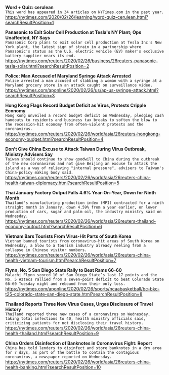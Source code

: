 **Word + Quiz: cerulean**\
`This word has appeared in 34 articles on NYTimes.com in the past year.`\
https://nytimes.com/2020/02/26/learning/word-quiz-cerulean.html?searchResultPosition=1

**Panasonic to Exit Solar Cell Production at Tesla's NY Plant; Ops Unaffected, NY Says**\
`Panasonic Corp plans to exit solar cell production at Tesla Inc's New York plant, the latest sign of strain in a partnership where Panasonic's status as the U.S. electric vehicle (EV) maker's exclusive battery supplier nears its end.`\
https://nytimes.com/reuters/2020/02/26/business/26reuters-panasonic-tesla-solar.html?searchResultPosition=2

**Police: Man Accused of Maryland Syringe Attack Arrested**\
`Police arrested a man accused of stabbing a woman with a syringe at a Maryland grocery store in an attack caught on surveillance video.`\
https://nytimes.com/aponline/2020/02/26/us/ap-us-syringe-attack.html?searchResultPosition=3

**Hong Kong Flags Record Budget Deficit as Virus, Protests Cripple Economy**\
`Hong Kong unveiled a record budget deficit on Wednesday, pledging cash handouts to residents and business tax breaks to soften the blow to the recession-hit economy from often-violent protests and the coronavirus.`\
https://nytimes.com/reuters/2020/02/26/world/asia/26reuters-hongkong-economy-budget.html?searchResultPosition=4

**Don't Give China Excuse to Attack Taiwan During Virus Outbreak, Ministry Advisers Say**\
`Taiwan should continue to show goodwill to China during the outbreak of the new coronavirus and not give Beijing an excuse to attack the island as a way of relieving "internal pressure", advisers to Taiwan's China-policy making body said.`\
https://nytimes.com/reuters/2020/02/26/world/asia/26reuters-china-health-taiwan-diplomacy.html?searchResultPosition=5

**Thai January Factory Output Falls 4.6% Year-On-Year, Down for Ninth Month**\
`Thailand's manufacturing production index (MPI) contracted for a ninth straight month in January, down 4.59% from a year earlier, on lower production of cars, sugar and palm oil, the industry ministry said on Wednesday.`\
https://nytimes.com/reuters/2020/02/26/world/asia/26reuters-thailand-economy-output.html?searchResultPosition=6

**Vietnam Bars Tourists From Virus-Hit Parts of South Korea**\
`Vietnam banned tourists from coronavirus-hit areas of South Korea on Wednesday, a blow to a tourism industry already reeling from a collapse in Chinese visitor numbers.`\
https://nytimes.com/reuters/2020/02/26/world/asia/26reuters-china-health-vietnam-tourism.html?searchResultPosition=7

**Flynn, No. 5 San Diego State Rally to Beat Rams 66-60**\
`Malachi Flynn scored 10 of San Diego State’s last 17 points and the No. 5 Aztecs rallied from a seven-point deficit to beat Colorado State 66-60 Tuesday night and rebound from their only loss.`\
https://nytimes.com/aponline/2020/02/26/sports/ncaabasketball/bc-bkc-t25-colorado-state-san-diego-state.html?searchResultPosition=8

**Thailand Reports Three New Virus Cases, Urges Disclosure of Travel History**\
`Thailand reported three new cases of a coronavirus on Wednesday, taking total infections to 40, health ministry officials said,  criticizing patients for not disclosing their travel history.    `\
https://nytimes.com/reuters/2020/02/26/world/asia/26reuters-china-health-thailand.html?searchResultPosition=9

**China Orders Disinfection of Banknotes in Coronavirus Fight: Report**\
`China has told lenders to disinfect and store banknotes in a dry area for 7 days, as part of the battle to contain the contagious coronavirus, a newspaper reported on Wednesday.`\
https://nytimes.com/reuters/2020/02/26/world/asia/26reuters-china-health-banking.html?searchResultPosition=10

